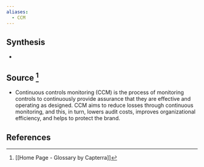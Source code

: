 ```yaml
---
aliases:
  - CCM
---
```

## Synthesis
- 
## Source [^1]
- Continuous controls monitoring (CCM) is the process of monitoring controls to continuously provide assurance that they are effective and operating as designed. CCM aims to reduce losses through continuous monitoring, and this, in turn, lowers audit costs, improves organizational efficiency, and helps to protect the brand.
## References

[^1]: [[Home Page - Glossary by Capterra]]